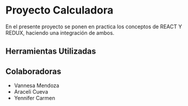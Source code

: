 # Proyecto Calculadora

En el presente proyecto se ponen en practica los conceptos de REACT Y REDUX, haciendo una integración de ambos.

## Herramientas Utilizadas

## Colaboradoras

- Vannesa Mendoza
- Araceli Cueva
- Yennifer Carmen